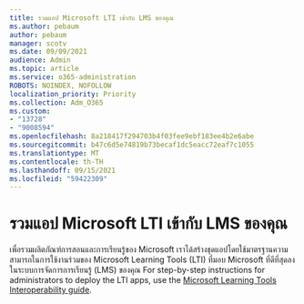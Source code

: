 ```yaml
---
title: รวมแอป Microsoft LTI เข้ากับ LMS ของคุณ
ms.author: pebaum
author: pebaum
manager: scotv
ms.date: 09/09/2021
audience: Admin
ms.topic: article
ms.service: o365-administration
ROBOTS: NOINDEX, NOFOLLOW
localization_priority: Priority
ms.collection: Adm_O365
ms.custom:
- "13728"
- "9008594"
ms.openlocfilehash: 8a218417f294703b4f03fee9ebf183ee4b2e6abe
ms.sourcegitcommit: b47c6d5e74819b73becaf1dc5eacc72eaf7c1055
ms.translationtype: MT
ms.contentlocale: th-TH
ms.lasthandoff: 09/15/2021
ms.locfileid: "59422309"
---
```

# <a name="integrate-microsoft-lti-apps-with-your-lms"></a>รวมแอป Microsoft LTI เข้ากับ LMS ของคุณ

เพื่อรวมผลิตภัณฑ์การสอนและการเรียนรู้ของ Microsoft เราได้สร้างชุดแอปโดยใช้มาตรฐานความสามารถในการใช้งานร่วมของ Microsoft Learning Tools (LTI) ที่มอบ Microsoft ที่ดีที่สุดลงในระบบการจัดการการเรียนรู้ (LMS) ของคุณ For step-by-step instructions for administrators to deploy the LTI apps, use the [Microsoft Learning Tools Interoperability guide](https://admin.microsoft.com/AdminPortal/Home?#/modernonboarding/lmsintegrationguide).